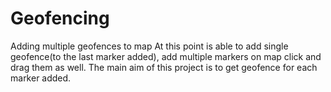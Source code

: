# Geofencing
Adding multiple geofences to map
At this point is able to add single geofence(to the last marker added), add multiple markers on map click and drag them as well.
The main aim of this project is to get geofence for each marker added.
